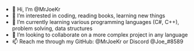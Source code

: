 - 👋 Hi, I’m @MrJoeKr
- 👀 I’m interested in coding, reading books, learning new things
- 🌱 I’m currently learning various programming languages (C#, C++), problem solving, data structures
- 💞️ I’m looking to collaborate on a more complex project in any language
- 📫 Reach me through my GitHub: @MrJoeKr or Discord @Joe_#8589

<!---
MrJoeKr/MrJoeKr is a ✨ special ✨ repository because its `README.md` (this file) appears on your GitHub profile.
You can click the Preview link to take a look at your changes.
--->
